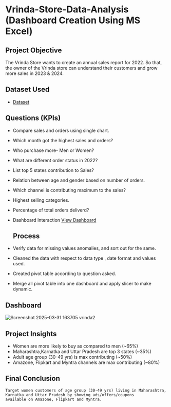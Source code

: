 # Vrinda-Store-Data-Analysis (Dashboard Creation Using MS Excel)
## Project Objective
The Vrinda Store wants to create an annual sales report for 2022. So that, the owner of the Vrinda store can understand their customers and grow more sales in 2023 & 2024.

## Dataset Used
 - <a href="https://github.com/wwwsaubhagya109/Data--Analysis--Dashboard/blob/main/Vrinda%20Store%20Data%20Analysis%20(Autosaved).xlsx">Dataset</a>

## Questions (KPIs)
-	Compare sales and orders using single chart.
-	Which month got the highest sales and orders?
-	Who purchase more- Men or Women?
-	What are different order status in 2022?
-	List top 5 states contribution to Sales?
-	Relation between age and gender based on number of orders.
-	Which channel is contributing maximum to the sales?
-	Highest selling categories.
-	Percentage of total orders deliverd?

-	Dashboard Interaction <a href="https://github.com/wwwsaubhagya109/Data--Analysis--Dashboard/blob/main/Screenshot%202025-03-31%20163705%20vrinda2.png">View Dashboard</a>

 	 ## Process
-	Verify data for missing values anomalies, and sort out for the same.
-	Cleaned the data with respect to data type , date format and values used.
-	Created pivot table according to question asked.
-	Merge all pivot table into one dashboard and apply slicer to make dynamic.

  ## Dashboard
  ![Screenshot 2025-03-31 163705 vrinda2](https://github.com/user-attachments/assets/e7c458e0-3b0b-45e4-8b38-bca713f7ae91)

  ## Project Insights
 - Women are more likely to buy as compared to men (~65%)	 	 
 -	Maharashtra,Karnatka and Uttar Pradesh are top 3 states (~35%)	 
 -	Adult age group (30-49 yrs) is max contributing (~50%)	 	 
 -	Amazone, Flipkart and Myntra  channels are max contributing (~80%)

   ## Final Conclusion
    Target women customers of age group (30-49 yrs) living in Maharashtra, Karnatka and Uttar Pradesh by showing ads/offers/coupons
    available on Amazone, Flipkart and Myntra.


   



    

 
 
